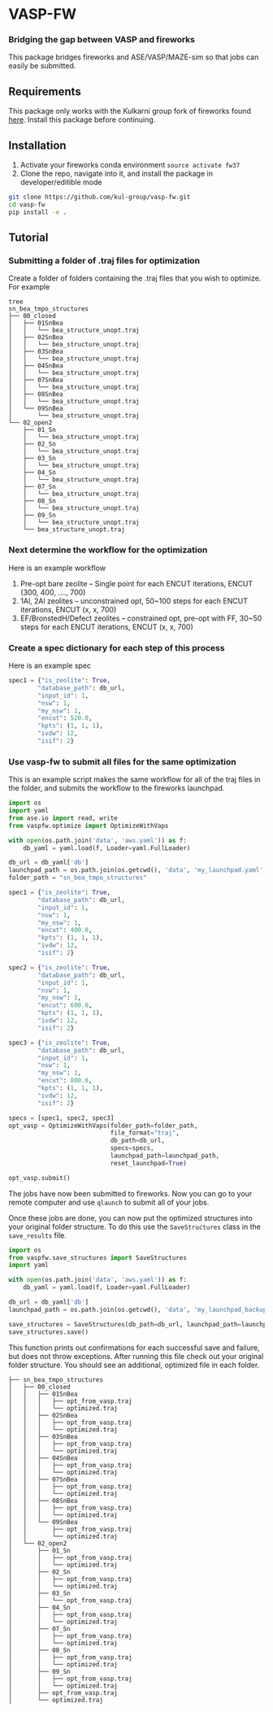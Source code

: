 # VASP-FW 
### Bridging the gap between VASP and fireworks    
This package bridges fireworks and ASE/VASP/MAZE-sim so that jobs can easily be submitted.   
## Requirements 
This package only works with the Kulkarni group fork of fireworks found [here](https://github.com/kul-group/fireworks). Install this package before continuing. 

 ## Installation
1. Activate your fireworks conda environment ``source activate fw37``
2. Clone the repo, navigate into it, and install the package in developer/editible mode 
```bash
git clone https://github.com/kul-group/vasp-fw.git
cd vasp-fw
pip install -e . 
```
 
 ## Tutorial  
### Submitting a folder of .traj files for optimization 

Create a folder of folders containing the .traj files that you wish to optimize. For example 

    tree 
    sn_bea_tmpo_structures
    ├── 00_closed
    │   ├── 01SnBea
    │   │   └── bea_structure_unopt.traj
    │   ├── 02SnBea
    │   │   └── bea_structure_unopt.traj
    │   ├── 03SnBea
    │   │   └── bea_structure_unopt.traj
    │   ├── 04SnBea
    │   │   └── bea_structure_unopt.traj
    │   ├── 07SnBea
    │   │   └── bea_structure_unopt.traj
    │   ├── 08SnBea
    │   │   └── bea_structure_unopt.traj
    │   └── 09SnBea
    │       └── bea_structure_unopt.traj
    └── 02_open2
        ├── 01_Sn
        │   └── bea_structure_unopt.traj
        ├── 02_Sn
        │   └── bea_structure_unopt.traj
        ├── 03_Sn
        │   └── bea_structure_unopt.traj
        ├── 04_Sn
        │   └── bea_structure_unopt.traj
        ├── 07_Sn
        │   └── bea_structure_unopt.traj
        ├── 08_Sn
        │   └── bea_structure_unopt.traj
        ├── 09_Sn
        │   └── bea_structure_unopt.traj
        └── bea_structure_unopt.traj

### Next determine the workflow for the optimization 

Here is an example workflow 
1. Pre-opt bare zeolite – Single point for each ENCUT iterations, ENCUT (300, 400, …., 700)  
2. 1Al, 2Al zeolites – unconstrained opt, 50~100 steps for each ENCUT iterations, ENCUT (x, x, 700)  
3. EF/BronstedH/Defect zeolites – constrained opt, pre-opt with FF, 30~50 steps for each ENCUT iterations, ENCUT (x, x, 700)

### Create a spec dictionary for each step of this process  

Here is an example spec 
```python
spec1 = {"is_zeolite": True,  
        "database_path": db_url,  
        "input_id": 1,  
        "nsw": 1,  
        "my_nsw": 1,  
        "encut": 520.0,  
        "kpts": (1, 1, 1),  
        "ivdw": 12,  
        "isif": 2}
```

### Use vasp-fw to submit all files for the same optimization 
This is an example script makes the same workflow for all of the traj files in the folder, and submits the workflow to the fireworks launchpad. 
```python
import os  
import yaml  
from ase.io import read, write  
from vaspfw.optimize import OptimizeWithVaps  

with open(os.path.join('data', 'aws.yaml')) as f:  
    db_yaml = yaml.load(f, Loader=yaml.FullLoader)  

db_url = db_yaml['db']  
launchpad_path = os.path.join(os.getcwd(), 'data', 'my_launchpad.yaml')  
folder_path = "sn_bea_tmpo_structures" 

spec1 = {"is_zeolite": True,  
        "database_path": db_url,  
        "input_id": 1,  
        "nsw": 1,  
        "my_nsw": 1,  
        "encut": 400.0,  
        "kpts": (1, 1, 1),  
        "ivdw": 12,  
        "isif": 2}  

spec2 = {"is_zeolite": True,  
        "database_path": db_url,  
        "input_id": 1,  
        "nsw": 1,  
        "my_nsw": 1,  
        "encut": 600.0,  
        "kpts": (1, 1, 1),  
        "ivdw": 12,  
        "isif": 2}  

spec3 = {"is_zeolite": True, 
        "database_path": db_url,  
        "input_id": 1,  
        "nsw": 1,  
        "my_nsw": 1,  
        "encut": 800.0,  
        "kpts": (1, 1, 1),  
        "ivdw": 12,  
        "isif": 2}  

specs = [spec1, spec2, spec3]
opt_vasp = OptimizeWithVaps(folder_path=folder_path,  
                            file_format="traj",  
                            db_path=db_url,  
                            specs=specs,  
                            launchpad_path=launchpad_path,  
                            reset_launchpad=True)  

opt_vasp.submit()
```

The jobs have now been submitted to fireworks. Now you can go to your remote computer and use `qlaunch` to submit all of your jobs. 

Once these jobs are done, you can now put the optimized structures into your original folder structure. To do this use the `SaveStructures` class in the `save_results` file. 

```python
import os  
from vaspfw.save_structures import SaveStructures  
import yaml  

with open(os.path.join('data', 'aws.yaml')) as f:  
    db_yaml = yaml.load(f, Loader=yaml.FullLoader)  

db_url = db_yaml['db']  
launchpad_path = os.path.join(os.getcwd(), 'data', 'my_launchpad_backup.yaml')  

save_structures = SaveStructures(db_path=db_url, launchpad_path=launchpad_path)  
save_structures.save()
```

This function prints out confirmations for each successful save and failure, but does not throw exceptions. After running this file check out your original folder structure. You should see an additional, optimized file in each folder. 
```
├── sn_bea_tmpo_structures
│   ├── 00_closed
│   │   ├── 01SnBea
│   │   │   ├── opt_from_vasp.traj
│   │   │   └── optimized.traj
│   │   ├── 02SnBea
│   │   │   ├── opt_from_vasp.traj
│   │   │   └── optimized.traj
│   │   ├── 03SnBea
│   │   │   ├── opt_from_vasp.traj
│   │   │   └── optimized.traj
│   │   ├── 04SnBea
│   │   │   ├── opt_from_vasp.traj
│   │   │   └── optimized.traj
│   │   ├── 07SnBea
│   │   │   ├── opt_from_vasp.traj
│   │   │   └── optimized.traj
│   │   ├── 08SnBea
│   │   │   ├── opt_from_vasp.traj
│   │   │   └── optimized.traj
│   │   └── 09SnBea
│   │       ├── opt_from_vasp.traj
│   │       └── optimized.traj
│   └── 02_open2
│       ├── 01_Sn
│       │   ├── opt_from_vasp.traj
│       │   └── optimized.traj
│       ├── 02_Sn
│       │   ├── opt_from_vasp.traj
│       │   └── optimized.traj
│       ├── 03_Sn
│       │   └── opt_from_vasp.traj
│       ├── 04_Sn
│       │   ├── opt_from_vasp.traj
│       │   └── optimized.traj
│       ├── 07_Sn
│       │   ├── opt_from_vasp.traj
│       │   └── optimized.traj
│       ├── 08_Sn
│       │   ├── opt_from_vasp.traj
│       │   └── optimized.traj
│       ├── 09_Sn
│       │   ├── opt_from_vasp.traj
│       │   └── optimized.traj
│       ├── opt_from_vasp.traj
│       └── optimized.traj
```
